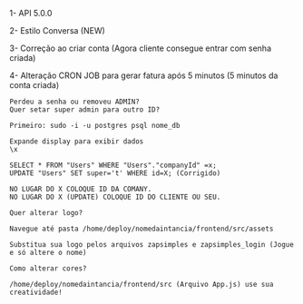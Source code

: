 1- API 5.0.0

2- Estilo Conversa (NEW)

3- Correção ao criar conta
(Agora cliente consegue entrar com senha criada)

4- Alteração CRON JOB para gerar fatura após 5 minutos
(5 minutos da conta criada)

```
Perdeu a senha ou removeu ADMIN?
Quer setar super admin para outro ID?

Primeiro: sudo -i -u postgres psql nome_db

Expande display para exibir dados
\x

SELECT * FROM "Users" WHERE "Users"."companyId" =x;
UPDATE "Users" SET super='t' WHERE id=X; (Corrigido)

NO LUGAR DO X COLOQUE ID DA COMANY.
NO LUGAR DO X (UPDATE) COLOQUE ID DO CLIENTE OU SEU.
```

```
Quer alterar logo?

Navegue até pasta /home/deploy/nomedaintancia/frontend/src/assets

Substitua sua logo pelos arquivos zapsimples e zapsimples_login (Jogue e só altere o nome)

Como alterar cores?

/home/deploy/nomedaintancia/frontend/src (Arquivo App.js) use sua creatividade!
```
